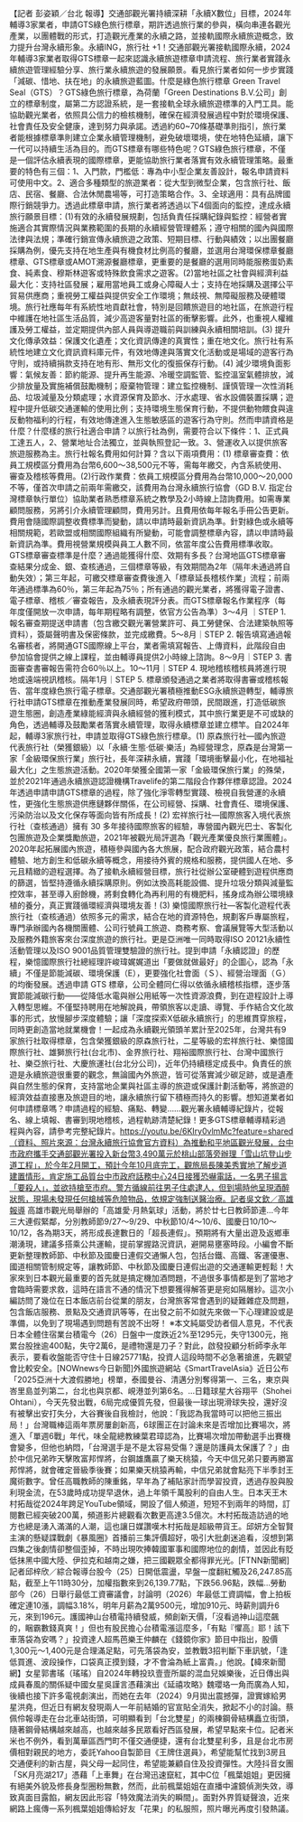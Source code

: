 【記者 彭姿穎／台北 報導】交通部觀光署持續深耕「永續X數位」目標，2024年輔導3家業者，申請GTS綠色旅行標章，期許透過旅行業的參與，橫向串連各觀光產業，以團體戰的形式，打造觀光產業的永續之路，並接軌國際永續旅遊概念，致力提升台灣永續形象。永續ING，旅行社 +1！交通部觀光署接軌國際永續，2024年輔導3家業者取得GTS標章一起來認識永續旅遊標章申請流程、旅行業者實踐永續旅遊管理經驗分享、旅行業永續旅遊的發展願景。看見旅行業者如何一步步實踐「減碳、惜地、扶在地」的永續旅遊藍圖。什麼是綠色旅行標章 Green Travel Seal（GTS）？GTS綠色旅行標章，為荷蘭「Green Destinations B.V.公司」創立的標章制度，屬第二方認證系統，是一套接軌全球永續旅遊標準的入門工具。能協助觀光業者，依照具公信力的檢核機制，確保在經濟發展過程中對於環境保護、社會責任及安全健康，達到努力與承諾。透過約60~70條基礎準則指引，旅行業者能根據標章準則建立企業永續管理機制，避免破壞環境，使在地特色延續，讓下一代可以持續生活為目的。而GTS標章有哪些特色呢？GTS綠色旅行標章，不僅是一個評估永續表現的國際標章，更能協助旅行業者落實有效永續管理策略。最重要的特色有三個：1、入門款，門檻低：專為中小型企業友善設計，報名申請資料可使用中文。2、適合多種類型的旅遊業者：從大型到微型企業，包含旅行社、飯店、民宿、餐廳、合法休閒農場等，可打造策略合作。3、全球適用：具有品牌國際行銷競爭力。透過此標章申請，旅行業者將透過以下4個面向的監控，達成永續旅行願景目標：(1)有效的永續發展規劃，包括負責任採購紀錄與監控：經營者實施適合其實際情況與業務範圍的長期的永續經營管理體系；遵守相關的國內與國際法律與法規；準確行銷宣傳永續旅遊之政策、短期目標、行動與績效；以出團餐廳採購為例，優先支持在地生產與有機食材比例高的餐廳，並選用台灣環保標章餐廳標章、GTS標章或AMOT溯源餐廳標章，更重要的是餐廳的選用同時能服務蛋奶素食、純素食、穆斯林遊客或特殊飲食需求之遊客。(2)當地社區之社會與經濟利益最大化：支持社區發展；雇用當地員工或身心障礙人士；支持在地採購及選擇公平貿易供應商；重視勞工權益與提供安全工作環境；無歧視、無障礙服務及硬體環境。旅行社應每年有系統性地貢獻社會，特別是回饋旅遊目的地社區，在旅遊行程中維護在地社區生活品質，減少高遊客量對社區的衝擊影響。此外，也重視人權維護及勞工權益，並定期提供內部人員與導遊職前與訓練與永續相關培訓。(3) 提升文化傳承效益：保護文化遺產；文化資訊傳達的真實性；重在地文化。旅行社有系統性地建立文化資訊資料庫元件，有效地傳達與落實文化活動或是場域的遊客行為守則，或持續捐款支持在地有形、無形文化的復振保存行動。(4) 減少環境負面影響：氣候友善：節約能源、提升再生能源、冷暖空調監管、監控溫室氣體排放，減少排放量及實施補償鼓勵機制；廢棄物管理：建立監控機制、謹慎管理一次性消耗品、垃圾減量及分類處理；水資源保育及節水、汙水處理、省水設備裝置採購；遊程中提升低碳交通運輸的使用比例；支持環境生態保育行動，不提供動物餵食與違反動物福利的行程，有效地傳達進入生態敏感區的遊客行為守則。然而申請資格是什麼？什麼樣的旅行社適合申請？以旅行社為例，需要符合以下條件：1、正式員工達五人，2、營業地址合法獨立，並與執照登記一致。3、營運收入以提供旅客旅遊服務為主。旅行社報名費用如何計算？含以下兩項費用：(1) 標章審查費：依員工規模區分費用為台幣6,600～38,500元不等，需每年繳交，內含系統使用、審查及稽核等費用。(2)行政作業費：依員工規模區分費用為台幣10,000～20,000不等，僅首次申請之前兩年需繳交，該費用為台灣永續旅行協會（GD B.V. 指定台灣標章執行單位）協助業者熟悉標章系統之教學及2小時線上諮詢費用。如需專業顧問服務，另將引介永續管理顧問，費用另計。且費用依每年報名手冊公告更新。費用會隨國際調整收費標準而變動，請以申請時最新資訊為準。針對綠色或永續等相關規範，若歐盟或相關國際組織有所變動，可能會調整標章內容，請以申請時最新資訊為準。費用視營業規模與員工人數不同，依當年度公告費用標準收取。GTS標章審查標準是什麼？通過能獲得什麼、效期有多長？台灣地區GTS標章審查結果分成金、銀、查核通過，三個標章等級，有效期間為2年（隔年未通過將自動失效）；第三年起，可繳交標章審查費後進入「標章延長稽核作業」流程；前兩年通過標準為60％，第三年起為75％；所有通過的觀光業者，將獲得電子證書、電子標章、稽核／審查報告，及永續表現評分表。而GTS標章報名作業程序（每年度僅開放一次申請，每年期程略有調整，依官方公告為準）3～4月 ｜STEP 1. 報名審查期提送申請書（包含繳交觀光署營業許可、員工勞健保、合法建築執照等資料），簽屬聲明書及保密條款，並完成繳費。5～8月｜STEP 2. 報告填寫通過報名審核者，將開通GTS國際線上平台，業者需填寫報告、上傳資料，此階段自由參加協會提供之線上課程，並由輔導員提供2小時線上諮詢。8～9月｜STEP 3. 書面審查書審報告需符合60％以上。10～11月｜STEP 4. 現地稽核稽核員將進行現地或遠端視訊稽核。隔年1月｜STEP 5. 標章頒發通過之業者將取得書審或稽核報告、當年度綠色旅行電子標章。交通部觀光署積極推動ESG永續旅遊轉型，輔導旅行社申請GTS標章在推動產業發展同時，希望政府帶頭，民間跟進，打造低碳旅遊生態圈，創造產業綠能經濟與永續經營的獲利模式，其中旅行業更是不可或缺的角色，透過輔導及鼓勵業者落實永續管理，取得永續標章並建立標竿。自2024年起，輔導3家旅行社，申請並取得GTS綠色旅行標章。(1) 原森旅行社—國內旅遊代表旅行社（榮獲銀級）以「永續‧生態‧低碳‧樂活」為經營理念，原森是台灣第一家「金級環保旅行業」旅行社，長年深耕永續，實踐「環境衝擊最小化，在地福祉最大化」之生態旅遊活動。2020年榮獲全國第一家「金級環保旅行業」的殊榮，並於2021年通過永續旅遊認證機構Travelife的第二階段合作夥伴標章認證。2024年透過申請申請GTS標章的過程，除了強化淨零轉型實踐、檢視自我營運的永續性，更強化生態旅遊供應鏈夥伴關係，在公司經營、採購、社會責任、環境保護、污染防治以及文化保存等面向皆有所成長！(2) 宏祥旅行社—國際旅客入境代表旅行社（查核通過）擁有 30 多年接待國際旅客的經驗，專營國內觀光巴士、客製化包團旅遊及企業獎勵旅遊，2021年被觀光局評選為「觀光產業優良旅行業團體」。2020年起拓展國內旅遊，積極參與國內各大旅展，配合政府觀光政策，結合農村體驗、地方創生和低碳永續等概念，用接待外賓的規格和服務，提供國人在地、多元且精緻的遊程選擇。為了接軌永續經營目標，旅行社從辦公室硬體到遊程供應商的篩選，皆堅持遵循永續採購原則。例如汰換高耗能設備、提升垃圾分類與減量監控效率，甚至導入廚餘機，將剩食轉化為再利用的有機肥料，搖身成為辦公環境綠植的養分，真正實踐循環經濟與環境友善！(3) 樂憶國際旅行社—客製化遊程代表旅行社（查核通過）依照多元的需求，結合在地的資源特色，規劃客戶專屬旅程，專門承辦國內各機關團體、公司行號員工旅遊、商務考察、會議展覽等大型活動以及服務外籍旅客來台深度旅遊的旅行社。更是亞洲唯一同時取得ISO 20121永續性活動管理以及ISO 9001品質管理雙驗證的旅行社。提到申請「永續認證」的歷程，樂憶國際旅行社總經理許峻瑋娓娓道出「要做就做最好」的企圖心，認為「永續」不僅是節能減碳、環境保護（E），更要強化社會面（Ｓ）、經營治理面（Ｇ）的均衡發展。透過申請 GTS 標章，公司全體同仁得以依循永續稽核指標，逐步落實節能減碳行動——從降低水電與辦公用紙等一次性資源浪費，到在遊程設計上導入轉型思維。不僅堅持聘用在地解說員，帶領旅客以走讀、導覽、手作結合文化故事的形式，放慢腳步深度體驗；讓「深度探索X低碳永續旅行」的思維貫穿旅程，同時更創造當地就業機會！一起成為永續觀光領頭羊累計至2025年，台灣共有9家旅行社取得標章，包含榮獲銀級的原森旅行社，二星等級的宏祥旅行社、樂憶國際旅行社、雄獅旅行社(台北市)、金界旅行社、翔裕國際旅行社、台灣中國旅行社、樂亞旅行社、大慶旅運社(台北分公司)，近年仍持續穩定成長中。負責任的旅遊是永續旅遊很重要的觀念，無論國內外旅遊，皆可從落實減少碳足跡，或是遺產與自然生態的保育，支持當地企業與社區主導的旅遊或保護計劃活動等，將旅遊的經濟效益直接惠及旅遊目的地，讓永續旅行留下積極而持久的影響。想知道業者如何申請標章嗎？申請過程的經驗、痛點、轉變……觀光署永續輔導紀錄片，從報名、線上填報、書審到現地稽核，過程軌跡清楚紀錄！更多GTS標章輔導精彩過程與內容，請參考完整紀錄片。https://youtu.be/6KIry0vlmMc?feature=shared（資料、照片來源：台灣永續旅行協會官方資料）為推動和平地區觀光發展，台中市政府攜手交通部觀光署投入新台幣3,490萬元於桃山部落旁辦理「雪山坑登山步道工程」，於今年2月開工，預計今年10月底完工，觀旅局長陳美秀實地了解步道建置情形，肯定施工品質台中市政府話務中心24日接獲恐嚇電話，一名男子揚言「要殺人」，並欲持槍至市府。警方循線前往男子住處逮人，但到場時他呈現酒醉狀態，現場未發現任何槍械等危險物品，依規定強制送醫治療。記者吳文欽／高雄報導 高雄市觀光局舉辦的「高雄愛‧月熱氣球」活動，將於廿七日教師節連…今年三大連假緊鄰，分別教師節9/27～9/29、中秋節10/4～10/6、國慶日10/10～10/12，各為期3天，將形成長達數日的「超長連假」。預期將有大量出遊及返鄉車潮湧現，建議多搭乘公共運輸，提前掌握路況資訊，避開易壅塞時段。小編會不斷更新整理教師節、中秋節及國慶日連假交通懶人包，包括台鐵、高鐵、客運優惠、國道相關管制規定等，讓教師節、中秋節及國慶日連假出遊的交通運輸更輕鬆！大家來到日本觀光最重要的首先就是搞定機加酒問題，不過很多事情都是到了當地才會臨時需要求救，這時在語言不通的情況下想要獲得解答更是宛如隔層紗。這次小編訪問了幾位在日本飯店前台從業的朋友，台灣旅客常會遇到的疑難雜症及問題，包含飯店服務、景點及交通資訊等等，在出發之前不如就先來做一下心理建設或是準備，以免到了現場遇到問題有苦說不出呀！ ※本文純屬受訪者個人意見，不代表日本全體住宿業台積電今（26）日盤中一度跌近2%至1295元，失守1300元，拖累台股挫逾400點，失守2萬6，是禮物還是刀子？對此，啟發投顧分析師李永年表示，要看收盤能否守住十日線25771點，投資人這段時間不必急著搶進，先觀望會比較安全。[NOWnews今日新聞]外國旅遊網站《SmartTravelAsia》近日公布「2025亞洲十大渡假勝地」榜單，泰國曼谷、清邁分別奪得第一、三名，東京與峇里島並列第二，台北也與京都、峴港並列第6名。...日籍球星大谷翔平（Shohei Ohtani），今天先發出戰，6局完成優質先發，但最後一球出現滑球失投，還好沒有被擊出安打失分，大谷賽後自我檢討，他說：「我認為我當時可以把他三振出局！」台灣職棒這兩年票房屢創新高，6球團正在討論未來是否增加比賽場次，將進入「單週6戰」年代，味全龍總教練葉君璋認為，比賽場次增加帶動選手出賽機會變多，但他也納悶，「台灣選手是不是太容易受傷？還是防護員太保護了？」由於中信兄弟昨天擊敗富邦悍將，台鋼雄鷹贏了樂天桃猿，今天中信兄弟只要再勝富邦悍將，就會確定晉級季後賽；如果樂天桃猿再輸，中信兄弟就會點亮下半季封王魔術數字。曾任高職教師的陳重銘，早年為了補貼家計而學習投資，透過存股與股利現金流，在53歲時成功提早退休，過上年領千萬股利的自由人生。日本天王木村拓哉從2024年跨足YouTube領域，開設了個人頻道，短短不到兩年的時間，訂閱數已經突破200萬，頻道影片總觀看次數更高達3.5億次。木村拓哉造訪過的地方也總是湧入滿滿的人潮，這也讓日媒讚嘆木村拓哉是超級帶貨王。邱妍方全智賢主演的懸疑諜戰劇《暴風圈》首播前三集評價超好，吸引大批劇迷追看，沒想到第四集之後劇情卻整個歪掉，不時出現吹捧韓國軍事和國際地位的劇情，並因此有貶低抹黑中國大陸、伊拉克和越南之嫌，把三國觀眾全都得罪光光。[FTNN新聞網]記者邱梓欣／綜合報導台股今（25）日開低震盪，早盤一度翻紅觸及26,247.85高點，截至上午11時30分，加權指數來到26,139.77點，下跌56.96點，跌幅...勞動部今（26）日舉行最低工資審議會，討論明（2026）年最低工資調幅，會上拍板確定連10漲，調幅3.18%，明年月薪為2萬9500元，增加910元、時薪則調升6元，來到196元。護國神山台積電持續發威，頻創新天價，「沒看過神山這麼飆的，睏霸數錢真爽！」但也有股民擔心台積電漲這麼多，「有點『懼高』耶！該下車落袋為安嗎？」投資達人超馬芭樂王仲麟在《錢鏡你家》節目中指出，股價1,300元～1,400元是合理滿足點，可先落袋為安，並教戰3招判斷下車訊號，「逢低買進、波段操作，口袋真正摸到錢，才不會淪為紙上富貴。」他說。【緯來新聞網】女星郭書瑤（瑤瑤）自2024年轉投玖壹壹所屬的混血兒娛樂後，近日傳出與成員春風的關係疑中國女星吳謹言憑藉演出《延禧攻略》魏瓔珞一角而廣為人知，後續也接下許多電視劇演出，而她在去年（2024）9月拋出震撼彈，證實嫁給男星洪堯，但近日有網友發現兩人一年前結婚的官宣貼全消失，掀起不小的討論。蔡佩伶報導走在台北車站街頭，可明顯看到「台北雙星」的兩棟鋼骨結構矗立街頭，隨著鋼骨結構越來越高，也越來越多民眾看好西區發展，希望早點來卡位。記者米米也不例外，看到萬華區西門町不僅交通便捷，還有台北雙星利多，且是台北市房價相對親民的地方，委託Yahoo自製節目《王牌住選員》，希望能幫忙找到3房且交通便利的新古屋，與父母一起同住，希望能兼顧自住及投資彈性。大陸抖音女團「SK月亮湖217」憑藉「上車舞」在台灣迅速竄紅，其中C位「楓葉姐姐」更因擁有絕美外貌及修長身型圈粉無數，然而，此前楓葉姐姐在直播中濾鏡偵測失效，導致真面目露餡，網友因此形容「特效魔法消失的瞬間」。面對外界質疑聲浪，近來網路上瘋傳一系列楓葉姐姐傳給好友「花果」的私服照，照片曝光再度引發熱議。